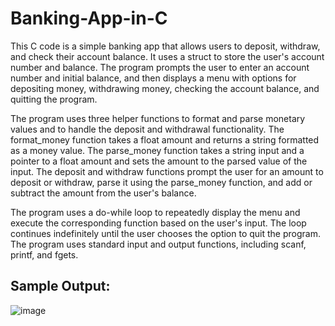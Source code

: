 # Banking-App-in-C
This C code is a simple banking app that allows users to deposit, withdraw, and check their account balance. 
It uses a struct to store the user's account number and balance. The program prompts the user to enter 
an account number and initial balance, and then displays a menu with options for depositing money, withdrawing money,
checking the account balance, and quitting the program.

The program uses three helper functions to format and parse monetary values and to handle the deposit and withdrawal functionality.
 The format_money function takes a float amount and returns a string formatted as a money value. The parse_money function takes a 
 string input and a pointer to a float amount and sets the amount to the parsed value of the input. The deposit and withdraw functions
  prompt the user for an amount to deposit or withdraw, parse it using the parse_money function, and add or subtract the amount from the user's balance.

The program uses a do-while loop to repeatedly display the menu and execute the corresponding function based on the user's input.
 The loop continues indefinitely until the user chooses the option to quit the program. 
 The program uses standard input and output functions, including scanf, printf, and fgets.

## Sample Output:
![image](https://user-images.githubusercontent.com/87671757/221430183-4cb37989-fbac-4d2e-a2f1-4fcd594f3798.png)
